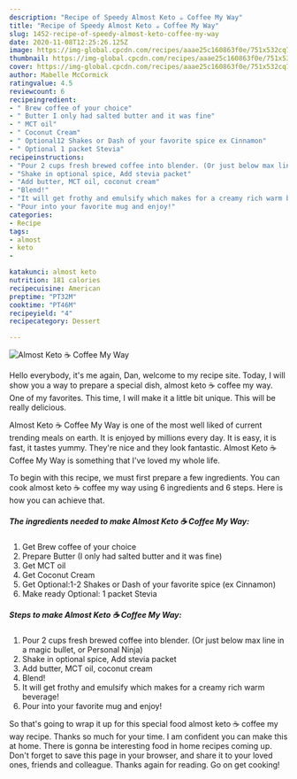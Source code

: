 ```yaml
---
description: "Recipe of Speedy Almost Keto ☕ Coffee My Way"
title: "Recipe of Speedy Almost Keto ☕ Coffee My Way"
slug: 1452-recipe-of-speedy-almost-keto-coffee-my-way
date: 2020-11-08T12:25:26.125Z
image: https://img-global.cpcdn.com/recipes/aaae25c160863f0e/751x532cq70/almost-keto-☕-coffee-my-way-recipe-main-photo.jpg
thumbnail: https://img-global.cpcdn.com/recipes/aaae25c160863f0e/751x532cq70/almost-keto-☕-coffee-my-way-recipe-main-photo.jpg
cover: https://img-global.cpcdn.com/recipes/aaae25c160863f0e/751x532cq70/almost-keto-☕-coffee-my-way-recipe-main-photo.jpg
author: Mabelle McCormick
ratingvalue: 4.5
reviewcount: 6
recipeingredient:
- " Brew coffee of your choice"
- " Butter I only had salted butter and it was fine"
- " MCT oil"
- " Coconut Cream"
- " Optional12 Shakes or Dash of your favorite spice ex Cinnamon"
- " Optional 1 packet Stevia"
recipeinstructions:
- "Pour 2 cups fresh brewed coffee into blender. (Or just below max line in a magic bullet, or Personal Ninja)"
- "Shake in optional spice, Add stevia packet"
- "Add butter, MCT oil, coconut cream"
- "Blend!"
- "It will get frothy and emulsify which makes for a creamy rich warm beverage!"
- "Pour into your favorite mug and enjoy!"
categories:
- Recipe
tags:
- almost
- keto
- 

katakunci: almost keto  
nutrition: 181 calories
recipecuisine: American
preptime: "PT32M"
cooktime: "PT46M"
recipeyield: "4"
recipecategory: Dessert

---
```



![Almost Keto ☕ Coffee My Way](https://img-global.cpcdn.com/recipes/aaae25c160863f0e/751x532cq70/almost-keto-☕-coffee-my-way-recipe-main-photo.jpg)

Hello everybody, it's me again, Dan, welcome to my recipe site. Today, I will show you a way to prepare a special dish, almost keto ☕ coffee my way. One of my favorites. This time, I will make it a little bit unique. This will be really delicious.



Almost Keto ☕ Coffee My Way is one of the most well liked of current trending meals on earth. It is enjoyed by millions every day. It is easy, it is fast, it tastes yummy. They're nice and they look fantastic. Almost Keto ☕ Coffee My Way is something that I've loved my whole life.


To begin with this recipe, we must first prepare a few ingredients. You can cook almost keto ☕ coffee my way using 6 ingredients and 6 steps. Here is how you can achieve that.

<!--inarticleads1-->

##### The ingredients needed to make Almost Keto ☕ Coffee My Way:

1. Get  Brew coffee of your choice
1. Prepare  Butter (I only had salted butter and it was fine)
1. Get  MCT oil
1. Get  Coconut Cream
1. Get  Optional:1-2 Shakes or Dash of your favorite spice (ex Cinnamon)
1. Make ready  Optional: 1 packet Stevia




<!--inarticleads2-->

##### Steps to make Almost Keto ☕ Coffee My Way:

1. Pour 2 cups fresh brewed coffee into blender. (Or just below max line in a magic bullet, or Personal Ninja)
1. Shake in optional spice, Add stevia packet
1. Add butter, MCT oil, coconut cream
1. Blend!
1. It will get frothy and emulsify which makes for a creamy rich warm beverage!
1. Pour into your favorite mug and enjoy!




So that's going to wrap it up for this special food almost keto ☕ coffee my way recipe. Thanks so much for your time. I am confident you can make this at home. There is gonna be interesting food in home recipes coming up. Don't forget to save this page in your browser, and share it to your loved ones, friends and colleague. Thanks again for reading. Go on get cooking!
